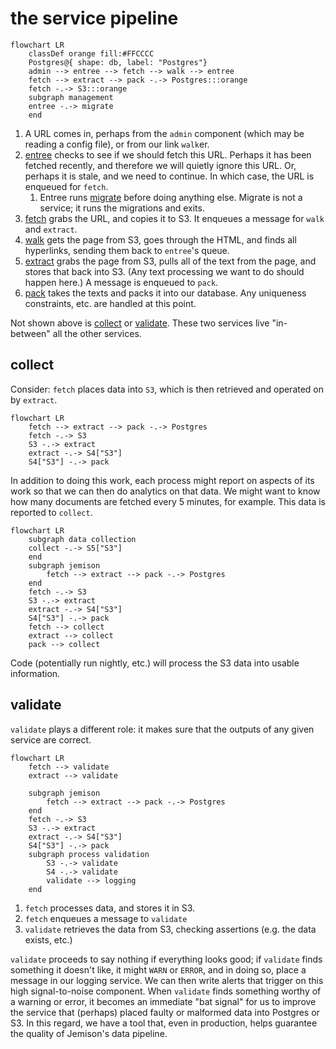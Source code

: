 # the service pipeline

```mermaid
flowchart LR     
    classDef orange fill:#FFCCCC
    Postgres@{ shape: db, label: "Postgres"}
    admin --> entree --> fetch --> walk --> entree 
    fetch --> extract --> pack -.-> Postgres:::orange
    fetch -.-> S3:::orange
    subgraph management
    entree -.-> migrate
    end
```


1. A URL comes in, perhaps from the `admin` component (which may be reading a config file), or from our link `walk`er.
2. [entree](services/entree.md) checks to see if we should fetch this URL. Perhaps it has been fetched recently, and therefore we will quietly ignore this URL. Or, perhaps it is stale, and we need to continue. In which case, the URL is enqueued for `fetch`.
      1. Entree runs [migrate](services/migrate.md) before doing anything else. Migrate is not a service; it runs the migrations and exits. 
3. [fetch](services/fetch.md) grabs the URL, and copies it to S3. It enqueues a message for `walk` and `extract`.
4. [walk](services/walk.md) gets the page from S3, goes through the HTML, and finds all hyperlinks, sending them back to `entree`'s queue.
5. [extract](services/extract.md) grabs the page from S3, pulls all of the text from the page, and stores that back into S3. (Any text processing we want to do should happen here.) A message is enqueued to `pack`.
6. [pack](services/pack.md) takes the texts and packs it into our database. Any uniqueness constraints, etc. are handled at this point.

Not shown above is [collect](services/collect.md) or [validate](services/validate.md). These two services live "in-between" all the other services.

## collect

Consider: `fetch` places data into `S3`, which is then retrieved and operated on by `extract`.

```mermaid
flowchart LR     
    fetch --> extract --> pack -.-> Postgres
    fetch -.-> S3
    S3 -.-> extract
    extract -.-> S4["S3"]
    S4["S3"] -.-> pack
```

In addition to doing this work, each process might report on aspects of its work so that we can then do analytics on that data. We might want to know how many documents are fetched every 5 minutes, for example. This data is reported to `collect`.


```mermaid
flowchart LR
    subgraph data collection
    collect -.-> S5["S3"]
    end
    subgraph jemison
        fetch --> extract --> pack -.-> Postgres
    end
    fetch -.-> S3
    S3 -.-> extract
    extract -.-> S4["S3"]
    S4["S3"] -.-> pack
    fetch --> collect
    extract --> collect
    pack --> collect
```

Code (potentially run nightly, etc.) will process the S3 data into usable information.

## validate

`validate` plays a different role: it makes sure that the outputs of any given service are correct.

```mermaid
flowchart LR
    fetch --> validate
    extract --> validate
    
    subgraph jemison
        fetch --> extract --> pack -.-> Postgres
    end
    fetch -.-> S3
    S3 -.-> extract
    extract -.-> S4["S3"]
    S4["S3"] -.-> pack
    subgraph process validation
        S3 -.-> validate
        S4 -.-> validate
        validate --> logging
    end
```

1. `fetch` processes data, and stores it in S3.
2. `fetch` enqueues a message to `validate`
3. `validate` retrieves the data from S3, checking assertions (e.g. the data exists, etc.)

`validate` proceeds to say nothing if everything looks good; if `validate` finds something it doesn't like, it might `WARN` or `ERROR`, and in doing so, place a message in our logging service. We can then write alerts that trigger on this high signal-to-noise component. When `validate` finds something worthy of a warning or error, it becomes an immediate "bat signal" for us to improve the service that (perhaps) placed faulty or malformed data into Postgres or S3. In this regard, we have a tool that, even in production, helps guarantee the quality of Jemison's data pipeline.